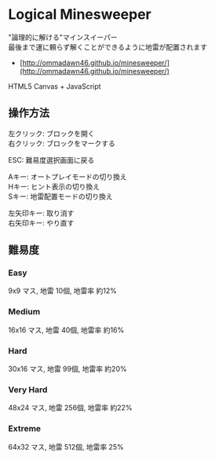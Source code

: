# Logical Minesweeper
"論理的に解ける"マインスイーパー  
最後まで運に頼らず解くことができるように地雷が配置されます   
- [http://ommadawn46.github.io/minesweeper/](http://ommadawn46.github.io/minesweeper/) 

HTML5 Canvas + JavaScript

## 操作方法
左クリック: ブロックを開く  
右クリック: ブロックをマークする  

ESC: 難易度選択画面に戻る  

Aキー: オートプレイモードの切り換え  
Hキー: ヒント表示の切り換え  
Sキー: 地雷配置モードの切り換え  

左矢印キー: 取り消す  
右矢印キー: やり直す  

## 難易度
### Easy
9x9 マス, 地雷 10個, 地雷率 約12%  

### Medium
16x16 マス, 地雷 40個, 地雷率 約16%

### Hard
30x16 マス, 地雷 99個, 地雷率 約20%

### Very Hard
48x24 マス, 地雷 256個, 地雷率 約22%

### Extreme
64x32 マス, 地雷 512個, 地雷率 25%
